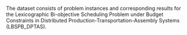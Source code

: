 The dataset consists of problem instances and corresponding results for the Lexicographic Bi-objective Scheduling Problem under Budget Constraints in Distributed Production-Transportation-Assembly Systems (LBSPB_DPTAS).
